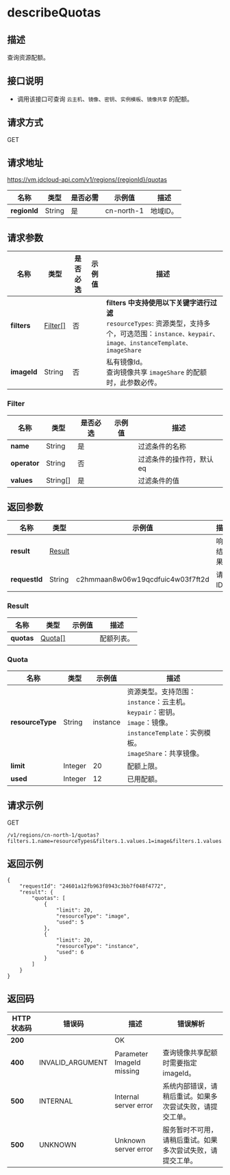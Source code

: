 # describeQuotas


## 描述

查询资源配额。

## 接口说明
- 调用该接口可查询 `云主机`、`镜像`、`密钥`、`实例模板`、`镜像共享` 的配额。


## 请求方式
GET

## 请求地址
https://vm.jdcloud-api.com/v1/regions/{regionId}/quotas

|名称|类型|是否必需|示例值|描述|
|---|---|---|---|---|
|**regionId**|String|是|cn-north-1|地域ID。|

## 请求参数
|名称|类型|是否必选|示例值|描述|
|---|---|---|---|---|
|**filters**|[Filter[]](#filter)|否| |<b>filters 中支持使用以下关键字进行过滤</b><br>`resourceTypes`: 资源类型，支持多个，可选范围：`instance、keypair、image、instanceTemplate、imageShare`<br>|
|**imageId**|String|否| |私有镜像Id。<br>查询镜像共享 `imageShare` 的配额时，此参数必传。<br>|

### <div id="Filter">Filter</div>
|名称|类型|是否必选|示例值|描述|
|---|---|---|---|---|
|**name**|String|是| |过滤条件的名称|
|**operator**|String|否| |过滤条件的操作符，默认eq|
|**values**|String[]|是| |过滤条件的值|

## 返回参数
|名称|类型|示例值|描述|
|---|---|---|---|
|**result**|[Result](#result)| |响应结果。|
|**requestId**|String|c2hmmaan8w06w19qcdfuic4w03f7ft2d|请求ID。|

### <div id="Result">Result</div>
|名称|类型|示例值|描述|
|---|---|---|---|
|**quotas**|[Quota[]](#quota)| |配额列表。|
### <div id="Quota">Quota</div>
|名称|类型|示例值|描述|
|---|---|---|---|
|**resourceType**|String|instance|资源类型。支持范围：<br>`instance`：云主机。<br>`keypair`：密钥。<br>`image`：镜像。<br>`instanceTemplate`：实例模板。<br>`imageShare`：共享镜像。<br>|
|**limit**|Integer|20|配额上限。|
|**used**|Integer|12|已用配额。|


## 请求示例
GET

```
/v1/regions/cn-north-1/quotas?filters.1.name=resourceTypes&filters.1.values.1=image&filters.1.values.2=instance
```



## 返回示例
```
{
    "requestId": "24601a12fb963f8943c3bb7f048f4772", 
    "result": {
        "quotas": [
            {
                "limit": 20, 
                "resourceType": "image", 
                "used": 5
            }, 
            {
                "limit": 20, 
                "resourceType": "instance", 
                "used": 6
            }
        ]
    }
}
```

## 返回码
|HTTP状态码|错误码|描述|错误解析|
|---|---|---|---|
|**200**||OK||
|**400**|INVALID_ARGUMENT|Parameter ImageId missing|查询镜像共享配额时需要指定imageId。|
|**500**|INTERNAL|Internal server error|系统内部错误，请稍后重试。如果多次尝试失败，请提交工单。|
|**500**|UNKNOWN|Unknown server error|服务暂时不可用，请稍后重试。如果多次尝试失败，请提交工单。|
